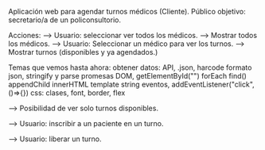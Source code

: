 Aplicación web para agendar turnos médicos (Cliente).
Público objetivo: secretario/a de un policonsultorio.

Acciones:
--> Usuario: seleccionar ver todos los médicos.  --> Mostrar todos los médicos.
--> Usuario: Seleccionar un médico para ver los turnos. --> Mostrar turnos (disponibles y ya agendados.)

Temas que vemos hasta ahora:
obtener datos: API, .json, harcode
formato json, stringify y parse
promesas
DOM, getElementById("")
forEach
find()
appendChild
innerHTML
template string
eventos,  addEventListener("click", ()=>{})
css: clases, font, border, flex

--> Posibilidad de ver solo turnos disponibles.

--> Usuario: inscribir a un paciente en un turno.

--> Usuario: liberar un turno.

